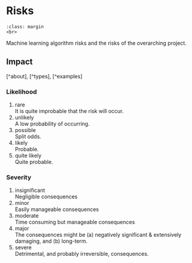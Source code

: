 <br>

# Risks

```{admonition} In Progress
:class: margin
<br>
```

Machine learning algorithm risks and the risks of the overarching project.

<h2>Impact</h3>[^about], [^types], [^examples]

<h3>Likelihood</h4>

<ol>
  <li>rare<br>It is quite improbable that the risk will occur.</li>
  <li>unlikely<br>A low probability of occurring.</li>
  <li>possible<br>Split odds.</li>
  <li>likely<br>Probable.</li>
  <li>quite likely<br>Quite probable.</li>
</ol>

<h3>Severity</h4>

<ol>
  <li>insignificant<br>Negligible consequences</li>
  <li>minor<br>Easily manageable consequences</li>
  <li>moderate<br>Time consuming but manageable consequences</li>
  <li>major<br>The consequences might be (a) negatively significant & extensively damaging, and (b) long-term.</li>
  <li>severe<br>Detrimental, and probably irreversible, consequences.</li>
</ol>

<br>
<br>
<br>
<br>

<br>
<br>
<br>
<br>

[^about]: <a href="https://asana.com/resources/project-risks" target="_blank">About Risk</a></span><br>
[^types]: <a href="https://www.smartsheet.com/content/project-risk-types" target="_blank">Risk Types</a></span><br>
[^examples]: <a href="https://technologyadvice.com/blog/project-management/project-risks-examples/" target="_blank">About Risk</a></span>
